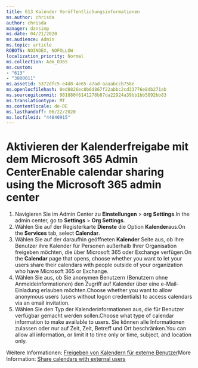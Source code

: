 ```yaml
---
title: 613 Kalender Veröffentlichungsinformationen
ms.author: chrisda
author: chrisda
manager: dansimp
ms.date: 04/21/2020
ms.audience: Admin
ms.topic: article
ROBOTS: NOINDEX, NOFOLLOW
localization_priority: Normal
ms.collection: Adm_O365
ms.custom:
- "613"
- "3800011"
ms.assetid: 5372dfc5-e4d8-4e65-a7ad-aaaabccb758e
ms.openlocfilehash: 0ed8826ec8b6d867f22abbc2cd33776e8db271ab
ms.sourcegitcommit: 981880f6141278b87da22924a39bb1bb5892bb83
ms.translationtype: MT
ms.contentlocale: de-DE
ms.lasthandoff: 06/22/2020
ms.locfileid: "44840915"
---
```

# <a name="enable-calendar-sharing-using-the-microsoft-365-admin-center"></a><span data-ttu-id="9c28d-102">Aktivieren der Kalenderfreigabe mit dem Microsoft 365 Admin Center</span><span class="sxs-lookup"><span data-stu-id="9c28d-102">Enable calendar sharing using the Microsoft 365 admin center</span></span>

1. <span data-ttu-id="9c28d-103">Navigieren Sie im Admin Center zu **Einstellungen**   >   **org Settings**.</span><span class="sxs-lookup"><span data-stu-id="9c28d-103">In the admin center, go to  **Settings**  >  **Org Settings**.</span></span>
2. <span data-ttu-id="9c28d-104">Wählen Sie auf der Registerkarte **Dienste** die Option **Kalender**aus.</span><span class="sxs-lookup"><span data-stu-id="9c28d-104">On the  **Services**  tab, select  **Calendar**.</span></span>
3. <span data-ttu-id="9c28d-105">Wählen Sie auf der daraufhin geöffneten **Kalender** Seite aus, ob Ihre Benutzer ihre Kalender für Personen außerhalb Ihrer Organisation freigeben möchten, die über Microsoft 365 oder Exchange verfügen.</span><span class="sxs-lookup"><span data-stu-id="9c28d-105">On the  **Calendar**  page that opens, choose whether you want to let your users share their calendars with people outside of your organization who have Microsoft 365 or Exchange.</span></span>
4. <span data-ttu-id="9c28d-106">Wählen Sie aus, ob Sie anonymen Benutzern (Benutzern ohne Anmeldeinformationen) den Zugriff auf Kalender über eine e-Mail-Einladung erlauben möchten.</span><span class="sxs-lookup"><span data-stu-id="9c28d-106">Choose whether you want to allow anonymous users (users without logon credentials) to access calendars via an email invitation.</span></span>
5. <span data-ttu-id="9c28d-107">Wählen Sie den Typ der Kalenderinformationen aus, die für Benutzer verfügbar gemacht werden sollen.</span><span class="sxs-lookup"><span data-stu-id="9c28d-107">Choose what type of calendar information to make available to users.</span></span> <span data-ttu-id="9c28d-108">Sie können alle Informationen zulassen oder nur auf Zeit, Zeit, Betreff und Ort beschränken.</span><span class="sxs-lookup"><span data-stu-id="9c28d-108">You can allow all information, or limit it to time only or time, subject, and location only.</span></span>

<span data-ttu-id="9c28d-109">Weitere Informationen: [Freigeben von Kalendern für externe Benutzer](https://docs.microsoft.com/microsoft-365/admin/manage/share-calendars-with-external-users)</span><span class="sxs-lookup"><span data-stu-id="9c28d-109">More Information: [Share calendars with external users](https://docs.microsoft.com/microsoft-365/admin/manage/share-calendars-with-external-users)</span></span>
